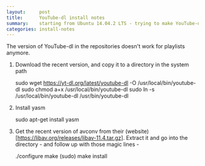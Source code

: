 ```yaml
---
layout:		post
title: 		YouTube-dl install notes
summary:	starting from Ubuntu 14.04.2 LTS - trying to make YouTube-dl work led me down a tunnel.
categories:	install-notes
---
```


The version of YouTube-dl in the repositories doesn't work for playlists anymore.  

1. Download the recent version, and copy it to a directory in the system path

    sudo wget https://yt-dl.org/latest/youtube-dl -O /usr/local/bin/youtube-dl 
    sudo chmod a+x /usr/local/bin/youtube-dl
    sudo ln -s /usr/local/bin/youtube-dl /usr/bin/youtube-dl

2. Install yasm

   sudo apt-get install yasm

3. Get the recent version of avconv from their (website)[https://libav.org/releases/libav-11.4.tar.gz]. Extract it and go into the directory - and follow up with those magic lines - 

   ./configure 
   make
   (sudo) make install
   